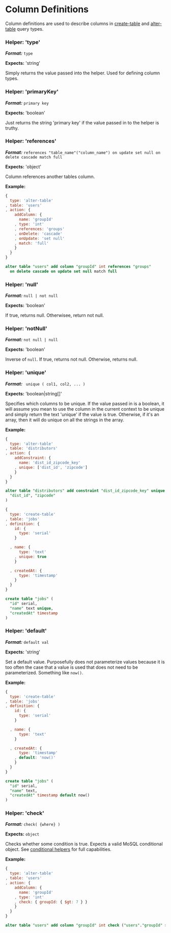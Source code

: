 # Column Definitions

Column definitions are used to describe columns in [create-table](./query-types.md#type-create-table) and [alter-table](./query-types.md#type-alter-table) query types.

### Helper: 'type'

___Format:___ ```type```

__Expects:__ 'string'

Simply returns the value passed into the helper. Used for defining column types.

### Helper: 'primaryKey'

___Format:___ ```primary key```

__Expects:__ 'boolean'

Just returns the string 'primary key' if the value passed in to the helper is truthy.

### Helper: 'references'

___Format:___ ```references "table_name"("column_name") on update set null on delete cascade match full```

__Expects:__ 'object'

Column references another tables column.

__Example:__

```javascript
{
  type: 'alter-table'
, table: 'users'
, action: {
    addColumn: {
      name: 'groupId'
    , type: 'int'
    , references: 'groups'
    , onDelete: 'cascade'
    , onUpdate: 'set null'
    , match: 'full'
    }
  }
}
```

```sql
alter table "users" add column "groupId" int references "groups"
  on delete cascade on update set null match full
```

### Helper: 'null'

___Format:___ ```null | not null```

__Expects:__ 'boolean'

If true, returns null. Otherwisee, return not null.

### Helper: 'notNull'

___Format:___ ```not null | null```

__Expects:__ 'boolean'

Inverse of ```null```. If true, returns not null. Otherwise, returns null.

### Helper: 'unique'

___Format:___ ``` unique ( col1, col2, ... )```

__Expects:__ 'boolean|string[]'

Specifies which columns to be unique. If the value passed in is a boolean, it will assume you mean to use the column in the current context to be unique and simply return the text 'unique' if the value is true. Otherwise, if it's an array, then it will do unique on all the strings in the array.

__Example:__

```javascript
{
  type: 'alter-table'
, table: 'distributors'
, action: {
    addConstraint: {
      name: 'dist_id_zipcode_key'
    , unique: ['dist_id', 'zipcode']
    }
  }
}
```

```sql
alter table "distributors" add constraint "dist_id_zipcode_key" unique (
  "dist_id", "zipcode"
)
```

```javascript
{
  type: 'create-table'
, table: 'jobs'
, definition: {
    id: {
      type: 'serial'
    }

  , name: {
      type: 'text'
    , unique: true
    }

  , createdAt: {
      type: 'timestamp'
    }
  }
}
```

```sql
create table "jobs" (
  "id" serial,
  "name" text unique,
  "createdAt" timestamp
)
```

### Helper: 'default'

___Format:___ ```default val```

__Expects:__ 'string'

Set a default value. Purposefully does not parameterize values because it is too often the case that a value is used that does not need to be parameterized. Something like ```now()```.

__Example:__

```javascript
{
  type: 'create-table'
, table: 'jobs'
, definition: {
    id: {
      type: 'serial'
    }

  , name: {
      type: 'text'
    }

  , createdAt: {
      type: 'timestamp'
    , default: 'now()'
    }
  }
}
```

```sql
create table "jobs" (
  "id" serial, 
  "name" text, 
  "createdAt" timestamp default now()
)
```

### Helper: 'check'

___Format:___ ```check( {where} )```

__Expects:__ ```object```

Checks whether some condition is true. Expects a valid MoSQL conditional object. See [conditional helpers](./conditional-helpers.md) for full capabilities.


__Example:__

```javascript
{
  type: 'alter-table'
, table: 'users'
, action: {
    addColumn: {
      name: 'groupId'
    , type: 'int'
    , check: { groupId: { $gt: 7 } }
    }
  }
}
```

```sql
alter table "users" add column "groupId" int check ("users"."groupId" > $1)
```
